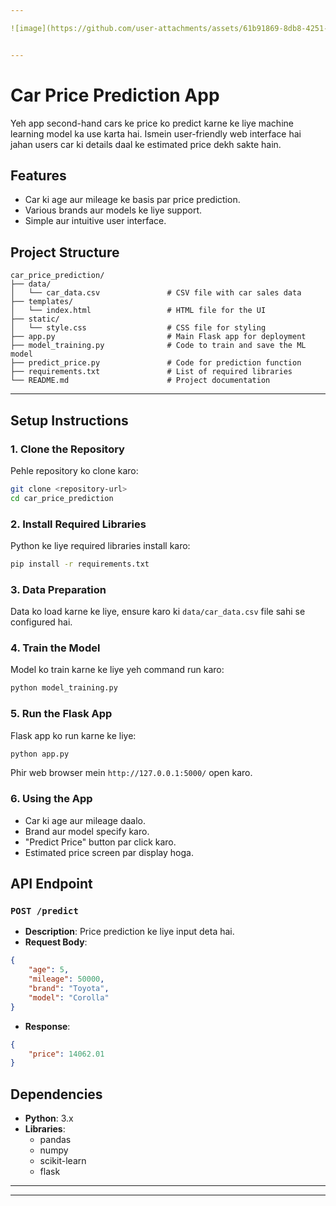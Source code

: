 ```yaml
---

![image](https://github.com/user-attachments/assets/61b91869-8db8-4251-ba26-a555a0ea4b12)


---
```

# Car Price Prediction App

Yeh app second-hand cars ke price ko predict karne ke liye machine learning model ka use karta hai. Ismein user-friendly web interface hai jahan users car ki details daal ke estimated price dekh sakte hain.

## Features
- Car ki age aur mileage ke basis par price prediction.
- Various brands aur models ke liye support.
- Simple aur intuitive user interface.

## Project Structure
```
car_price_prediction/
├── data/
│   └── car_data.csv               # CSV file with car sales data
├── templates/
│   └── index.html                 # HTML file for the UI
├── static/
│   └── style.css                  # CSS file for styling
├── app.py                         # Main Flask app for deployment
├── model_training.py              # Code to train and save the ML model
├── predict_price.py               # Code for prediction function
├── requirements.txt               # List of required libraries
└── README.md                      # Project documentation

```
---

## Setup Instructions

### 1. Clone the Repository
Pehle repository ko clone karo:
```bash
git clone <repository-url>
cd car_price_prediction
```

### 2. Install Required Libraries
Python ke liye required libraries install karo:
```bash
pip install -r requirements.txt
```

### 3. Data Preparation
Data ko load karne ke liye, ensure karo ki `data/car_data.csv` file sahi se configured hai.

### 4. Train the Model
Model ko train karne ke liye yeh command run karo:
```bash
python model_training.py
```

### 5. Run the Flask App
Flask app ko run karne ke liye:
```bash
python app.py
```
Phir web browser mein `http://127.0.0.1:5000/` open karo.

### 6. Using the App
- Car ki age aur mileage daalo.
- Brand aur model specify karo.
- "Predict Price" button par click karo.
- Estimated price screen par display hoga.

## API Endpoint
### `POST /predict`
- **Description**: Price prediction ke liye input deta hai.
- **Request Body**:
```json
{
    "age": 5,
    "mileage": 50000,
    "brand": "Toyota",
    "model": "Corolla"
}
```
- **Response**:
```json
{
    "price": 14062.01
}
```

## Dependencies
- **Python**: 3.x
- **Libraries**:
  - pandas
  - numpy
  - scikit-learn
  - flask

---
---
